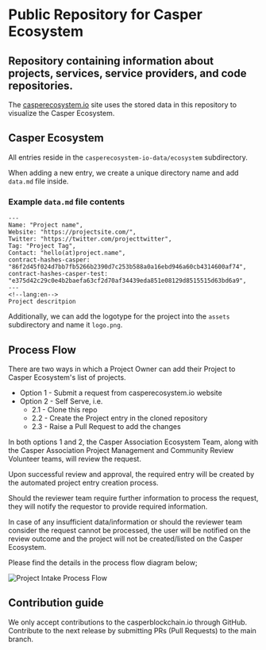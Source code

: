 # Public Repository for Casper Ecosystem
## Repository containing information about projects, services, service providers, and code repositories.

The [casperecosystem.io](https://casperecosystem.io) site uses the stored data in this repository to visualize the Casper Ecosystem.

## Casper Ecosystem

All entries reside in the `casperecosystem-io-data/ecosystem` subdirectory. 

When adding a new entry, we create a unique directory name and add `data.md` file inside.

### Example `data.md` file contents

```
--- 
Name: "Project name", 
Website: "https://projectsite.com/", 
Twitter: "https://twitter.com/projecttwitter", 
Tag: "Project Tag",
Contact: "hello(at)project.name",
contract-hashes-casper: "86f2d45f024d7bb7fb5266b2390d7c253b588a0a16ebd946a60cb4314600af74",
contract-hashes-casper-test: "e375d42c29c0e4b2baefa63cf2d70af34439eda851e08129d8515515d63bd6a9",
--- 
<!--lang:en--> 
Project descritpion
```

Additionally, we can add the logotype for the project into the `assets` subdirectory and name it `logo.png`.

## Process Flow 

There are two ways in which a Project Owner can add their Project to Casper Ecosystem's list of projects.

- Option 1 - Submit a request from casperecosystem.io website
- Option 2 - Self Serve, i.e.
    - 2.1 - Clone this repo
    - 2.2 - Create the Project entry in the cloned repository
    - 2.3 - Raise a Pull Request to add the changes 

In both options 1 and 2, the Casper Association Ecosystem Team, along with the Casper Association Project Management and Community Review Volunteer teams, will review the request.

Upon successful review and approval, the required entry will be created by the automated project entry creation process.

Should the reviewer team require further information to process the request, they will notify the requestor to provide required information.

In case of any insufficient data/information or should the reviewer team consider the request cannot be processed, the user will be notified on the review outcome and the project will not be created/listed on the Casper Ecosystem.

Please find the details in the process flow diagram below;

![Project Intake Process Flow](/casperecosystem-io-data/.github/images/project_intake_process.png?raw=true "Project Intake Process Flow")


## Contribution guide
We only accept contributions to the casperblockchain.io through GitHub. Contribute to the next release by submitting PRs (Pull Requests) to the main branch.

